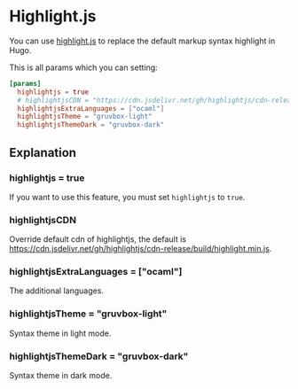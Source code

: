 # Highlight.js

You can use [highlight.js](https://highlightjs.org/) to replace the default markup syntax highlight in Hugo.

This is all params which you can setting:

```toml
[params]
  highlightjs = true
  # highlightjsCDN = "https://cdn.jsdelivr.net/gh/highlightjs/cdn-release/build/highlight.min.js"
  highlightjsExtraLanguages = ["ocaml"]
  highlightjsTheme = "gruvbox-light"
  highlightjsThemeDark = "gruvbox-dark"
```

## Explanation

### highlightjs = true

If you want to use this feature, you must set `highlightjs` to `true`.

### highlightjsCDN

Override default cdn of highlightjs, the default is <https://cdn.jsdelivr.net/gh/highlightjs/cdn-release/build/highlight.min.js>.

### highlightjsExtraLanguages = ["ocaml"]

The additional languages.

### highlightjsTheme = "gruvbox-light"

Syntax theme in light mode.

### highlightjsThemeDark = "gruvbox-dark"

Syntax theme in dark mode.
